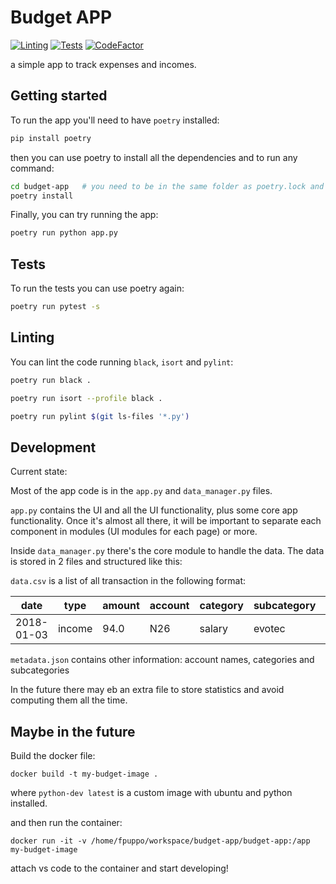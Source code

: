 # Budget APP

[![Linting](https://github.com/fedem-p/BudgetApp2.0/actions/workflows/linting.yml/badge.svg)](https://github.com/fedem-p/BudgetApp2.0)
[![Tests](https://github.com/fedem-p/BudgetApp2.0/actions/workflows/testing.yml/badge.svg)](https://github.com/fedem-p/BudgetApp2.0)
[![CodeFactor](https://www.codefactor.io/repository/github/fedem-p/budgetapp2.0/badge)](https://www.codefactor.io/repository/github/fedem-p/budgetapp2.0)

a simple app to track expenses and incomes.

## Getting started

To run the app you'll need to have `poetry` installed:

```bash
pip install poetry
```

then you can use poetry to install all the dependencies and to run any command:

```bash
cd budget-app   # you need to be in the same folder as poetry.lock and pyproject.toml
poetry install
```

Finally, you can try running the app:

```bash
poetry run python app.py
```

## Tests

To run the tests you can use poetry again:

```bash
poetry run pytest -s
```

## Linting

You can lint the code running `black`, `isort` and `pylint`:

```bash
poetry run black .

poetry run isort --profile black .

poetry run pylint $(git ls-files '*.py')
```

## Development

Current state:

Most of the app code is in the `app.py` and `data_manager.py` files.

`app.py` contains the UI and all the UI functionality, plus some core app functionality.
Once it's almost all there, it will be important to separate each component in modules (UI modules for each page) or more.

Inside `data_manager.py` there's the core module to handle the data.
The data is stored in 2 files and structured like this:

`data.csv` is a list of all transaction in the following format:

| date       | type   | amount | account | category | subcategory | note |
| ---------- | ------ | ------ | ------- | -------- | ----------- | ---- |
| 2018-01-03 | income | 94.0   | N26     | salary   | evotec      | may  |

`metadata.json` contains other information: account names, categories and subcategories

In the future there may eb an extra file to store statistics and avoid computing them all the time.

## Maybe in the future

Build the docker file:

```docker build -t my-budget-image .```

where `python-dev latest` is a custom image with ubuntu and python installed.

and then run the container:

```docker run -it -v /home/fpuppo/workspace/budget-app/budget-app:/app my-budget-image```

attach vs code to the container and start developing!
